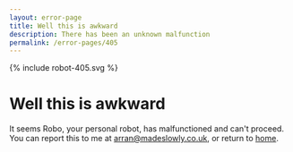 ```yaml
---
layout: error-page
title: Well this is awkward
description: There has been an unknown malfunction
permalink: /error-pages/405
---
```


{% include robot-405.svg %}

# Well this is awkward

It seems Robo, your personal robot, has malfunctioned and can't proceed. You can report this to me at <i class="fas fa-envelope"></i> <a href="mailto:arran@madeslowly.co.uk">arran@madeslowly.co.uk</a>, or return to <a href="{{ site.url }}">home</a>.
